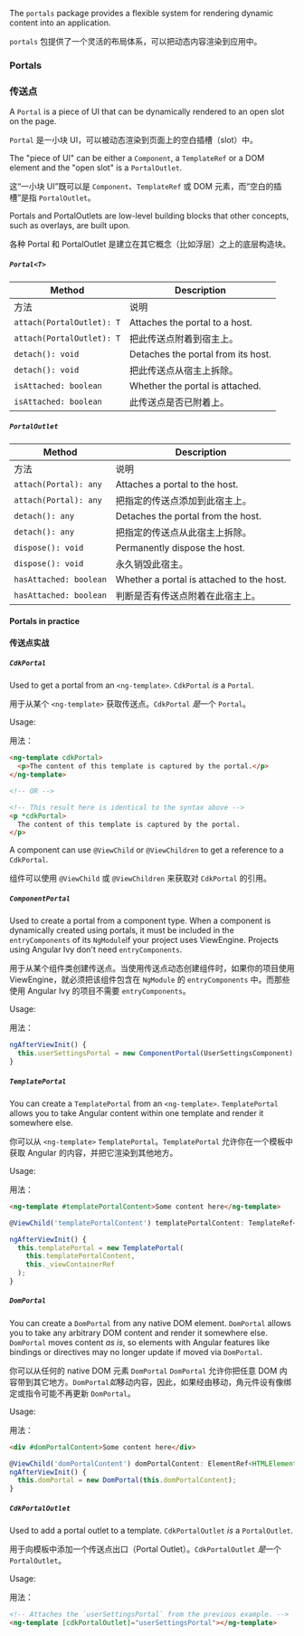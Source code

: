 The `portals` package provides a flexible system for rendering dynamic content into an application.

`portals` 包提供了一个灵活的布局体系，可以把动态内容渲染到应用中。

### Portals

### 传送点

A `Portal` is a piece of UI that can be dynamically rendered to an open slot on the page.

`Portal` 是一小块 UI，可以被动态渲染到页面上的空白插槽（slot）中。

The "piece of UI" can be either a `Component`, a `TemplateRef` or a DOM element and the "open slot" is
a `PortalOutlet`.

这“一小块 UI”既可以是 `Component`、`TemplateRef` 或 DOM 元素，而“空白的插槽”是指 `PortalOutlet`。

Portals and PortalOutlets are low-level building blocks that other concepts, such as overlays, are
built upon.

各种 Portal 和 PortalOutlet 是建立在其它概念（比如浮层）之上的底层构造块。

<!-- example(cdk-portal-overview) -->

##### `Portal<T>`

| Method | Description |
| ------ | ----------- |
| 方法 | 说明 |
| `attach(PortalOutlet): T` | Attaches the portal to a host. |
| `attach(PortalOutlet): T` | 把此传送点附着到宿主上。|
| `detach(): void` | Detaches the portal from its host. |
| `detach(): void` | 把此传送点从宿主上拆除。|
| `isAttached: boolean` | Whether the portal is attached. |
| `isAttached: boolean` | 此传送点是否已附着上。|

##### `PortalOutlet`

| Method | Description |
| ------ | ----------- |
| 方法 | 说明 |
| `attach(Portal): any` | Attaches a portal to the host. |
| `attach(Portal): any` | 把指定的传送点添加到此宿主上。|
| `detach(): any` | Detaches the portal from the host. |
| `detach(): any` | 把指定的传送点从此宿主上拆除。|
| `dispose(): void` | Permanently dispose the host. |
| `dispose(): void` | 永久销毁此宿主。|
| `hasAttached: boolean` | Whether a portal is attached to the host. |
| `hasAttached: boolean` | 判断是否有传送点附着在此宿主上。|

#### Portals in practice

#### 传送点实战

##### `CdkPortal`

Used to get a portal from an `<ng-template>`. `CdkPortal` *is* a `Portal`.

用于从某个 `<ng-template>` 获取传送点。`CdkPortal` *是*一个 `Portal`。

Usage:

用法：

```html
<ng-template cdkPortal>
  <p>The content of this template is captured by the portal.</p>
</ng-template>

<!-- OR -->

<!-- This result here is identical to the syntax above -->
<p *cdkPortal>
  The content of this template is captured by the portal.
</p>
```

A component can use `@ViewChild` or `@ViewChildren` to get a reference to a
`CdkPortal`.

组件可以使用 `@ViewChild` 或 `@ViewChildren` 来获取对 `CdkPortal` 的引用。

##### `ComponentPortal`

Used to create a portal from a component type. When a component is dynamically created using
portals, it must be included in the `entryComponents` of its `NgModule`if your project uses ViewEngine. Projects
using Angular Ivy don't need `entryComponents`.

用于从某个组件类创建传送点。当使用传送点动态创建组件时，如果你的项目使用 ViewEngine，就必须把该组件包含在 `NgModule` 的 `entryComponents` 中。而那些使用 Angular Ivy 的项目不需要 `entryComponents`。

Usage:

用法：

```ts
ngAfterViewInit() {
  this.userSettingsPortal = new ComponentPortal(UserSettingsComponent);
}
```

##### `TemplatePortal`

You can create a `TemplatePortal` from an `<ng-template>`. `TemplatePortal` allows you to take Angular content within one template and render it somewhere else.

你可以从 `<ng-template>` `TemplatePortal`。`TemplatePortal` 允许你在一个模板中获取 Angular 的内容，并把它渲染到其他地方。

Usage:

用法：

```html
<ng-template #templatePortalContent>Some content here</ng-template>
```

```ts
@ViewChild('templatePortalContent') templatePortalContent: TemplateRef<unknow>;

ngAfterViewInit() {
  this.templatePortal = new TemplatePortal(
    this.templatePortalContent,
    this._viewContainerRef
  );
}
```

##### `DomPortal`

You can create a `DomPortal` from any native DOM element. `DomPortal` allows you to take any arbitrary DOM content and render it somewhere else. `DomPortal` moves content _as is_, so elements with Angular features like bindings or directives may no longer update if moved via `DomPortal`.

你可以从任何的 native DOM 元素 `DomPortal` `DomPortal` 允许你把任意 DOM 内容带到其它地方。`DomPortal`*如*移动内容，因此，如果经由移动，角元件设有像绑定或指令可能不再更新 `DomPortal`。

Usage:

用法：

```html
<div #domPortalContent>Some content here</div>
```

```ts
@ViewChild('domPortalContent') domPortalContent: ElementRef<HTMLElement>;
ngAfterViewInit() {
  this.domPortal = new DomPortal(this.domPortalContent);
}
```

##### `CdkPortalOutlet`

Used to add a portal outlet to a template. `CdkPortalOutlet` *is* a `PortalOutlet`.

用于向模板中添加一个传送点出口（Portal Outlet）。`CdkPortalOutlet` *是*一个 `PortalOutlet`。

Usage:

用法：

```html
<!-- Attaches the `userSettingsPortal` from the previous example. -->
<ng-template [cdkPortalOutlet]="userSettingsPortal"></ng-template>
```

